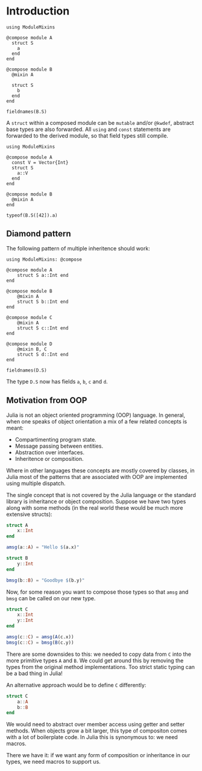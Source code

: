 # Introduction

```@example
using ModuleMixins

@compose module A
  struct S
    a
  end
end

@compose module B
  @mixin A

  struct S
    b
  end
end

fieldnames(B.S)
```

A `struct` within a composed module can be `mutable` and/or `@kwdef`, abstract base types are also forwarded. All `using` and `const` statements are forwarded to the derived module, so that field types still compile.

```@example
using ModuleMixins

@compose module A
  const V = Vector{Int}
  struct S
    a::V
  end
end

@compose module B
  @mixin A
end

typeof(B.S([42]).a)
```

## Diamond pattern

The following pattern of multiple inheritence should work:

```@example 1
using ModuleMixins: @compose

@compose module A
    struct S a::Int end
end

@compose module B
    @mixin A
    struct S b::Int end
end

@compose module C
    @mixin A
    struct S c::Int end
end

@compose module D
    @mixin B, C
    struct S d::Int end
end

fieldnames(D.S)
```

The type `D.S` now has fields `a`, `b`, `c` and `d`.

## Motivation from OOP

Julia is not an object oriented programming (OOP) language. In general, when one speaks of object orientation a mix of a few related concepts is meant:

- Compartimenting program state.
- Message passing between entities.
- Abstraction over interfaces.
- Inheritence or composition.

Where in other languages these concepts are mostly covered by classes, in Julia most of the patterns that are associated with OOP are implemented using multiple dispatch.

The single concept that is not covered by the Julia language or the standard library is inheritance or object composition. Suppose we have two types along with some methods (in the real world these would be much more extensive structs):

```julia
struct A
    x::Int
end

amsg(a::A) = "Hello $(a.x)"

struct B
    y::Int
end

bmsg(b::B) = "Goodbye $(b.y)"
```

Now, for some reason you want to compose those types so that `amsg` and `bmsg` can be called on our new type.

```julia
struct C
    x::Int
    y::Int
end

amsg(c::C) = amsg(A(c.x))
bmsg(c::C) = bmsg(B(c.y))
```

There are some downsides to this: we needed to copy data from `C` into the more primitive types `A` and `B`. We could get around this by removing the types from the original method implementations. Too strict static typing can be a bad thing in Julia!

An alternative approach would be to define `C` differently:

```julia
struct C
    a::A
    b::B
end
```

We would need to abstract over member access using getter and setter methods. When objects grow a bit larger, this type of compositon comes with a lot of boilerplate code. In Julia this is synonymous to: we need macros.

There we have it: if we want any form of composition or inheritance in our types, we need macros to support us.
